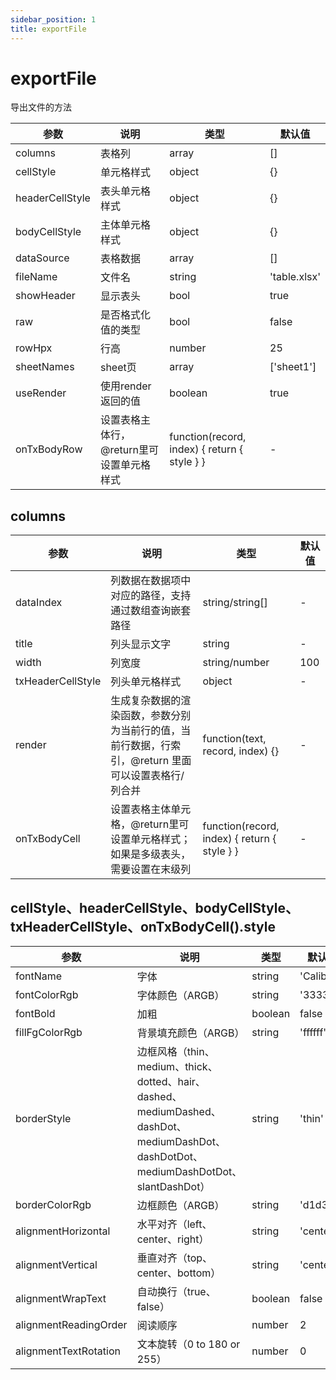```yaml
---
sidebar_position: 1
title: exportFile
---
```


# exportFile
导出文件的方法

参数 | 说明 | 类型 | 默认值
---|---|---|---
columns | 表格列 | array | []
cellStyle | 单元格样式 | object | {}
headerCellStyle | 表头单元格样式 | object | {}
bodyCellStyle | 主体单元格样式 | object | {}
dataSource | 表格数据 | array | []
fileName | 文件名 | string | 'table.xlsx'
showHeader | 显示表头 | bool | true
raw | 是否格式化值的类型 | bool | false
rowHpx | 行高 | number | 25
sheetNames | sheet页 | array | ['sheet1']
useRender | 使用render返回的值 | boolean | true
onTxBodyRow | 设置表格主体行，@return里可设置单元格样式| function(record, index) { return { style } } | -

## columns
参数 | 说明 | 类型 | 默认值
---|---|---|---
dataIndex | 列数据在数据项中对应的路径，支持通过数组查询嵌套路径 | string/string[] | -
title | 列头显示文字 | string | -
width | 列宽度 | string/number | 100
txHeaderCellStyle | 列头单元格样式 | object | -
render | 生成复杂数据的渲染函数，参数分别为当前行的值，当前行数据，行索引，@return 里面可以设置表格行/列合并 | function(text, record, index) {} | -
onTxBodyCell | 设置表格主体单元格，@return里可设置单元格样式；如果是多级表头，需要设置在末级列 | function(record, index) { return { style } } | -


## cellStyle、headerCellStyle、bodyCellStyle、txHeaderCellStyle、onTxBodyCell().style
参数 | 说明 | 类型 | 默认值
---|---|---|---
fontName | 字体 | string | 'Calibri'
fontColorRgb | 字体颜色（ARGB） | string | '333333'
fontBold | 加粗 | boolean | false
fillFgColorRgb | 背景填充颜色（ARGB） | string | 'ffffff'
borderStyle | 边框风格（thin、medium、thick、dotted、hair、dashed、mediumDashed、dashDot、mediumDashDot、dashDotDot、mediumDashDotDot、slantDashDot） | string | 'thin'
borderColorRgb | 边框颜色（ARGB） | string | 'd1d3d8'
alignmentHorizontal | 水平对齐（left、center、right） | string | 'center'
alignmentVertical | 垂直对齐（top、center、bottom） | string | 'center'
alignmentWrapText | 自动换行（true、false） | boolean | false
alignmentReadingOrder | 阅读顺序 | number | 2
alignmentTextRotation | 文本旋转（0 to 180 or 255） | number | 0

